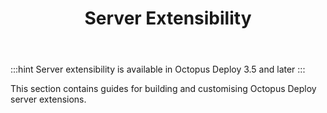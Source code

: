 ﻿---
title: Server Extensibility
position: 7
---


:::hint
Server extensibility is available in Octopus Deploy 3.5 and later
:::


This section contains guides for building and customising Octopus Deploy server extensions.
